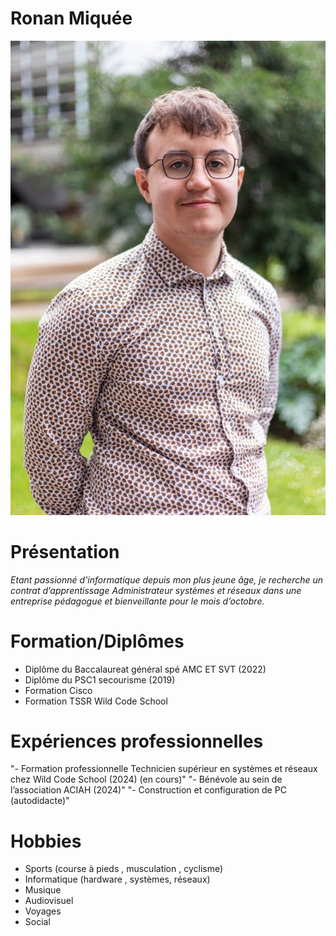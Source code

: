# Ronan Miquée

 
![Ronan Miquée](PhotosRonanMiquée.jpg)

# **Présentation**

_Etant passionné d'informatique depuis mon plus jeune âge, je recherche un contrat d’apprentissage Administrateur systèmes et réseaux dans une entreprise pédagogue et bienveillante pour le mois d’octobre._


# **Formation/Diplômes**

- Diplôme du Baccalaureat général spé AMC ET SVT (2022)
- Diplôme du PSC1 secourisme (2019)
- Formation Cisco
- Formation TSSR Wild Code School

# **Expériences professionnelles**

"- Formation professionnelle Technicien supérieur en systèmes et réseaux chez Wild Code School (2024) (en cours)"
"- Bénévole au sein de l’association ACIAH (2024)"
"- Construction et configuration de PC  (autodidacte)"

# **Hobbies**

- Sports (course à pieds , musculation , cyclisme) 
- Informatique (hardware , systèmes, réseaux)
- Musique 
- Audiovisuel
- Voyages
- Social

